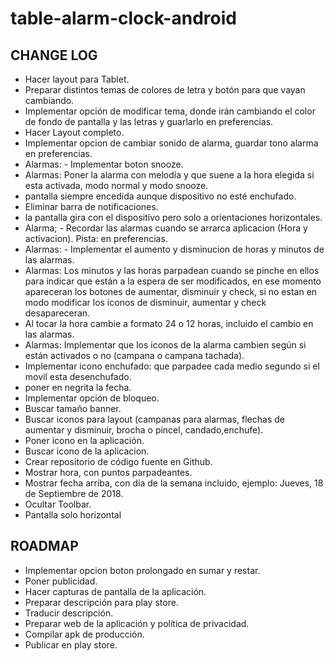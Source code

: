 # table-alarm-clock-android

## CHANGE LOG

- Hacer layout para Tablet.
- Preparar distintos temas de colores de letra y botón para que vayan cambiando.
- Implementar opción de modificar tema, donde irán cambiando 
    el color de fondo de pantalla y las letras y guarlarlo en preferencias.
- Hacer Layout completo.
- Implementar opcion de cambiar sonido de alarma, guardar tono alarma en preferencias.
- Alarmas: - Implementar boton snooze.
- Alarmas: Poner la alarma con melodía y que suene a la hora elegida si esta activada, modo normal y modo snooze.
- pantalla siempre encedida aunque dispositivo no esté enchufado.
- Eliminar barra de notificaciones.
- la pantalla gira con el dispositivo pero solo a orientaciones horizontales.
- Alarma; - Recordar las alarmas cuando se arrarca aplicacion (Hora y activacion). Pista: en preferencias.
- Alarmas: - Implementar el aumento y disminucion de horas y minutos de las alarmas.
- Alarmas: Los minutos y las horas parpadean cuando se pinche en ellos para indicar que están a la espera de ser modificados, en ese momento apareceran
  los botones de aumentar, disminuir y check, si no estan en modo modificar los iconos de disminuir, aumentar y check desapareceran.
- Al tocar la hora cambie a formato 24 o 12 horas, incluido el cambio en las alarmas.
- Alarmas: Implementar que los iconos de la alarma cambien según si están activados o no (campana o campana tachada).
- Implementar icono enchufado: que parpadee cada medio segundo si el movil esta desenchufado.
- poner en negrita la fecha.
- Implementar opción  de bloqueo.
- Buscar tamaño banner.
- Buscar iconos para layout (campanas para alarmas, flechas de aumentar y disminuir, brocha o pincel, candado,enchufe).
- Poner icono en la aplicación.
- Buscar icono de la aplicacion.
- Crear repositorio de código fuente en Github.
- Mostrar hora, con puntos parpadeantes.
- Mostrar fecha arriba, con día de la semana incluido, ejemplo: Jueves, 18 de Septiembre de 2018.
- Ocultar Toolbar.
- Pantalla solo horizontal


## ROADMAP

- Implementar opcion boton prolongado en sumar y restar.
- Poner publicidad.
- Hacer capturas de pantalla de la aplicación.
- Preparar descripción para play store.
- Traducir descripción.
- Preparar web de la aplicación y política de privacidad.
- Compilar apk de producción.
- Publicar en play store.
